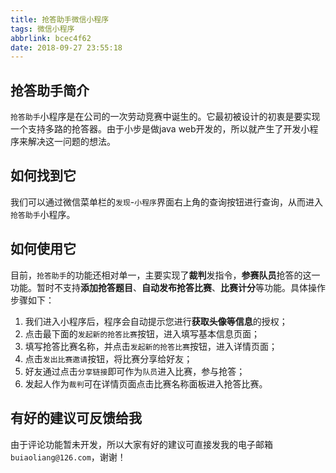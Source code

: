 ```yaml
---
title: 抢答助手微信小程序
tags: 微信小程序
abbrlink: bcec4f62
date: 2018-09-27 23:55:18
---
```

## 抢答助手简介
`抢答助手`小程序是在公司的一次劳动竞赛中诞生的。它最初被设计的初衷是要实现一个支持多路的抢答器。由于小步是做java web开发的，所以就产生了开发小程序来解决这一问题的想法。

## 如何找到它
我们可以通过微信菜单栏的`发现`-`小程序`界面右上角的查询按钮进行查询，从而进入`抢答助手`小程序。

## 如何使用它
目前，`抢答助手`的功能还相对单一，主要实现了**裁判**发指令，**参赛队员**抢答的这一功能。暂时不支持**添加抢答题目**、**自动发布抢答比赛**、**比赛计分**等功能。具体操作步骤如下：
1. 我们进入小程序后，程序会自动提示您进行**获取头像等信息**的授权；
2. 点击最下面的`发起新的抢答比赛`按钮，进入填写基本信息页面；
3. 填写抢答比赛名称，并点击`发起新的抢答比赛`按钮，进入详情页面；
4. 点击`发出比赛邀请`按钮，将比赛分享给好友；
5. 好友通过点击`分享链接`即可作为`队员`进入比赛，参与抢答；
6. 发起人作为`裁判`可在详情页面点击比赛名称面板进入抢答比赛。

## 有好的建议可反馈给我
由于评论功能暂未开发，所以大家有好的建议可直接发我的电子邮箱`buiaoliang@126.com`，谢谢！

